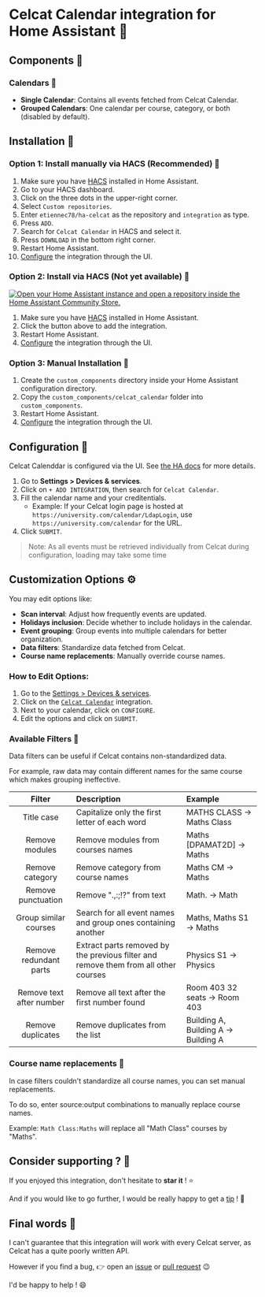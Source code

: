 # Celcat Calendar integration for Home Assistant 📆

## Components 🌟

### Calendars 📅
- **Single Calendar**: Contains all events fetched from Celcat Calendar.
- **Grouped Calendars**: One calendar per course, category, or both (disabled by default).

## Installation 🚀

### Option 1: Install manually via HACS (Recommended) 🛒

1. Make sure you have [HACS](https://hacs.xyz/) installed in Home Assistant.
2. Go to your HACS dashboard.
3. Click on the three dots in the upper-right corner.
4. Select `Custom repositories`.
5. Enter `etiennec78/ha-celcat` as the repository and `integration` as type.
6. Press `ADD`.
7. Search for `Celcat Calendar` in HACS and select it.
8. Press `DOWNLOAD` in the bottom right corner.
9. Restart Home Assistant.
10. [Configure](https://my.home-assistant.io/redirect/config_flow_start/?domain=celcat_calendar) the integration through the UI.

### Option 2: Install via HACS (Not yet available) 🛒

[![Open your Home Assistant instance and open a repository inside the Home Assistant Community Store.](https://my.home-assistant.io/badges/hacs_repository.svg)](https://my.home-assistant.io/redirect/hacs_repository/?owner=etiennec78&repository=ha-celcat&category=integration)

1. Make sure you have [HACS](https://hacs.xyz/) installed in Home Assistant.
2. Click the button above to add the integration.
3. Restart Home Assistant.
4. [Configure](https://my.home-assistant.io/redirect/config_flow_start/?domain=celcat_calendar) the integration through the UI.

### Option 3: Manual Installation 📖

1. Create the `custom_components` directory inside your Home Assistant configuration directory.
2. Copy the `custom_components/celcat_calendar` folder into `custom_components`.
3. Restart Home Assistant.
4. [Configure](https://my.home-assistant.io/redirect/config_flow_start/?domain=celcat_calendar) the integration through the UI.


## Configuration 🔧

Celcat Calenddar is configured via the UI. See [the HA docs](https://www.home-assistant.io/getting-started/integration/) for more details.

1. Go to **Settings > Devices & services**.
2. Click on `+ ADD INTEGRATION`, then search for `Celcat Calendar`.
3. Fill the calendar name and your creditentials.
   - Example: If your Celcat login page is hosted at `https://university.com/calendar/LdapLogin`, use `https://university.com/calendar` for the URL.
4. Click `SUBMIT`.

> Note: As all events must be retrieved individually from Celcat during configuration, loading may take some time

## Customization Options ⚙️

You may edit options like:
- **Scan interval**: Adjust how frequently events are updated.
- **Holidays inclusion**: Decide whether to include holidays in the calendar.
- **Event grouping**: Group events into multiple calendars for better organization.
- **Data filters**: Standardize data fetched from Celcat.
- **Course name replacements**: Manually override course names.

### How to Edit Options:

1. Go to the [Settings > Devices & services](https://my.home-assistant.io/redirect/integrations/).
2. Click on the [`Celcat Calendar`](https://my.home-assistant.io/redirect/integration/?domain=celcat_calendar) integration.
3. Next to your calendar, click on `CONFIGURE`.
4. Edit the options and click on `SUBMIT`.

### Available Filters 🧹

Data filters can be useful if Celcat contains non-standardized data.

For example, raw data may contain different names for the same course which makes grouping ineffective.

| Filter | Description | Example |
| :---: | :--- | :--- |
| Title case | Capitalize only the first letter of each word | MATHS CLASS -> Maths Class |
| Remove modules | Remove modules from courses names | Maths [DPAMAT2D] -> Maths |
| Remove category | Remove category from course names | Maths CM -> Maths |
| Remove punctuation | Remove ".,:;!?" from text | Math. -> Math |
| Group similar courses | Search for all event names and group ones containing another | Maths, Maths S1 -> Maths |
| Remove redundant parts | Extract parts removed by the previous filter and remove them from all other courses | Physics S1 -> Physics |
| Remove text after number | Remove all text after the first number found | Room 403 32 seats -> Room 403 |
| Remove duplicates | Remove duplicates from the list | Building A, Building A -> Building A |

### Course name replacements 🔄

In case filters couldn't standardize all course names, you can set manual replacements.

To do so, enter source:output combinations to manually replace course names.

Example: `Math Class:Maths` will replace all "Math Class" courses by "Maths".


## Consider supporting ? 🩷

If you enjoyed this integration, don't hesitate to **star it** ! ⭐

And if you would like to go further, I would be really happy to get a [tip](https://www.buymeacoffee.com/etiennec78) ! 💛

## Final words 👋

I can't guarantee that this integration will work with every Celcat server, as Celcat has a quite poorly written API.

However if you find a bug, 👉 open an [issue](https://github.com/etiennec78/Home-Automation/issues/new) or [pull request](https://github.com/etiennec78/Home-Automation/pulls) 😉

I'd be happy to help ! 😄
